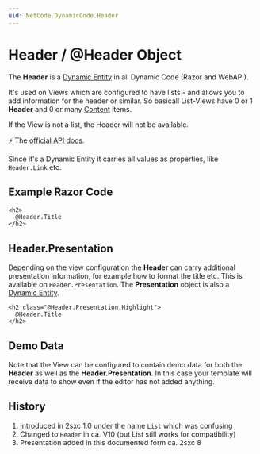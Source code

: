 ```yaml
---
uid: NetCode.DynamicCode.Header
---
```


# Header / @Header Object

The **Header** is a [Dynamic Entity](xref:NetCode.DynamicData.DynamicEntity) in all Dynamic Code (Razor and WebAPI). 

It's used on Views which are configured to have lists - and allows you to add information for the header or similar. So basicall List-Views have 0 or 1 **Header** and 0 or many [Content](xref:NetCode.DynamicCode.Content) items. 

If the View is not a list, the Header will not be available. 

⚡ The [official API docs](xref:ToSic.Sxc.Code.IDynamicCode.Header).

Since it's a Dynamic Entity it carries all values as properties, like `Header.Link` etc. 

## Example Razor Code

```razor
<h2>
  @Header.Title
</h2>
```

## Header.Presentation

Depending on the view configuration the **Header** can carry additional presentation information, for example how to format the title etc. This is available on `Header.Presentation`. The **Presentation** object is also a [Dynamic Entity](xref:NetCode.DynamicData.DynamicEntity). 

```razor
<h2 class="@Header.Presentation.Highlight">
  @Header.Title
</h2>
```

## Demo Data

Note that the View can be configured to contain demo data for both the **Header** as well as the **Header.Presentation**. In this case your template will receive data to show even if the editor has not added anything. 

## History

1. Introduced in 2sxc 1.0 under the name `List` which was confusing
1. Changed to `Header` in ca. V10 (but List still works for compatibility)
1. Presentation added in this documented form ca. 2sxc 8